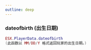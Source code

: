 ```yaml
---
outline: deep
---
```


### dateofbirth (出生日期)
```lua
ESX.PlayerData.dateofbirth
(此函数以 MM/DD/Y 格式返回玩家的出生日期。)
```